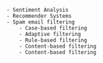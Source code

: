     - Sentiment Analysis
    - Recommender Systems
    - Spam email filtering
        - Case-based filtering
        - Adaptive filtering
        - Rule-based filtering
        - Content-based filtering
        - Content-based filtering
